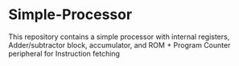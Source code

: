 # Simple-Processor

This repository contains a simple processor with internal registers, Adder/subtractor block, accumulator, and ROM + Program Counter peripheral for Instruction fetching
